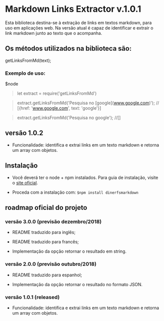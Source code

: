 # **Markdown Links Extractor v.1.0.1**

Esta biblioteca destina-se à extração de links em textos markdown, para uso em aplicações web.
Na versão atual é capaz de identificar e extrair o link markdown junto ao texto que o acompanha.

## **Os métodos utilizados na biblioteca são:**
getLinksFromMd(text);

### Exemplo de uso:
$node
> let extract = require('getLinksFromMd')

> extract.getLinksFromMd('Pesquisa no \[google\](www.google.com)'); // [{href: 'www.google.com', text: 'google'}]

> extract.getLinksFromMd('Pesquisa no google'); //[]

## **versão 1.0.2**
* Funcionalidade: identifica e extrai links em um texto markdown e retorna um array com objetos.

## **Instalação**
* Você deverá ter o node + npm instalados. Para guia de instalação, visite o [site oficial](https://www.npmjs.com/get-npm).

* Proceda com a instalação com: `$npm install dinerfsmarkdown`

## **roadmap oficial do projeto**

### **versão 3.0.0 (previsão dezembro/2018)**
* README traduzido para inglês;

* README traduzido para francês;

* Implementação da opção retornar o resultado em string.

### **versão 2.0.0 (previsão outubro/2018)**
* README traduzido para espanhol;

* Implementação da opção retornar o resultado no formato JSON.

### **versão 1.0.1 (released)**
* Funcionalidade: identifica e extrai links em um texto markdown e retorna um array com objetos.